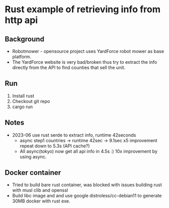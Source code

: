 # Rust example of retrieving info from http api

## Background

* Robotmower - opensource project uses YardForce robot mower as base platform.
* The YardForce website is very bad/broken thus try to extract the info directly from the API to find counties that sell the unit.

## Run

1. Install rust
2. Checkout git repo
3. cargo run

## Notes

* 2023-06 use rust serde to extract info, runtime 42seconds
  * async step1 countries -> runtime 42sec -> 9.1sec  x5 improvement repeat down to 5.3s (API cache?)
  * All async(tokyo) now get all api info in 4.5s  :) 10x improvement by using async.

## Docker container

* Tried to build bare rust container, was blocked with issues building rust with musl clib and openssl
* Build libc image and and use google distroless/cc-debian11 to generate 30MB docker with rust exe.
